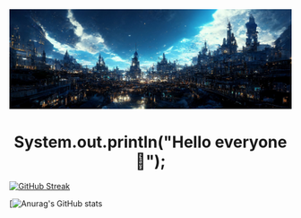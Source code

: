 <img src="https://github.com/Lawhoer/Lawhoer/blob/main/wsdfwef.jfif"> 
<h1 align="center"> System.out.println("Hello everyone 👋"); </h1>

[![GitHub Streak](https://streak-stats.demolab.com?user=Lawhoer&theme=dracula)](https://git.io/streak-stats)

[![Anurag's GitHub stats](https://github-readme-stats.vercel.app/api?username=Lawhoer&show_icons=true&theme=dracula)





